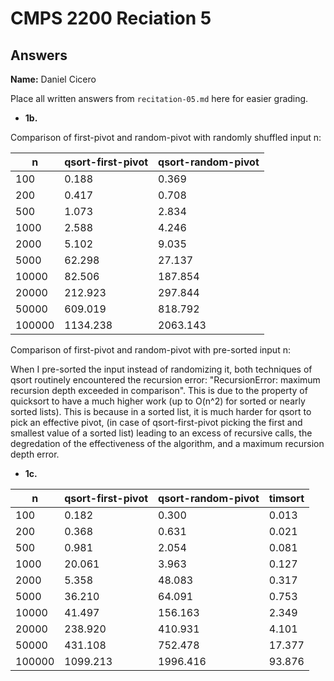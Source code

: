 # CMPS 2200 Reciation 5
## Answers

**Name:** Daniel Cicero


Place all written answers from `recitation-05.md` here for easier grading.







- **1b.**

Comparison  of first-pivot and random-pivot with randomly shuffled input n: 

|      n |   qsort-first-pivot |   qsort-random-pivot |
|--------|---------------------|----------------------|
|    100 |               0.188 |                0.369 |
|    200 |               0.417 |                0.708 |
|    500 |               1.073 |                2.834 |
|   1000 |               2.588 |                4.246 |
|   2000 |               5.102 |                9.035 |
|   5000 |              62.298 |               27.137 |
|  10000 |              82.506 |              187.854 |
|  20000 |             212.923 |              297.844 |
|  50000 |             609.019 |              818.792 |
| 100000 |            1134.238 |             2063.143 |

Comparison of first-pivot and random-pivot with pre-sorted input n: 

When I pre-sorted the input instead of randomizing it, both techniques of qsort routinely encountered the recursion error: "RecursionError: maximum recursion depth exceeded in comparison". This is due to the property of quicksort to have a much higher work (up to O(n^2) for sorted or nearly sorted lists). This is because in a sorted list, it is much harder for qsort to pick an effective pivot, (in case of qsort-first-pivot picking the first and smallest value of a sorted list) leading to an excess of recursive calls, the degredation of the effectiveness of the algorithm, and a maximum recursion depth error.


- **1c.**

|      n |   qsort-first-pivot |   qsort-random-pivot |   timsort |
|--------|---------------------|----------------------|-----------|
|    100 |               0.182 |                0.300 |     0.013 |
|    200 |               0.368 |                0.631 |     0.021 |
|    500 |               0.981 |                2.054 |     0.081 |
|   1000 |              20.061 |                3.963 |     0.127 |
|   2000 |               5.358 |               48.083 |     0.317 |
|   5000 |              36.210 |               64.091 |     0.753 |
|  10000 |              41.497 |              156.163 |     2.349 |
|  20000 |             238.920 |              410.931 |     4.101 |
|  50000 |             431.108 |              752.478 |    17.377 |
| 100000 |            1099.213 |             1996.416 |    93.876 |